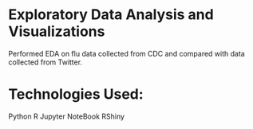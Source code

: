 # Exploratory Data Analysis and Visualizations
Performed EDA on flu data collected from CDC and compared with data collected from Twitter. 
# Technologies Used:
Python
R
Jupyter NoteBook
RShiny

